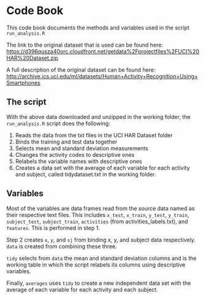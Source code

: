 # Code Book
This code book documents the methods and variables used in the script `run_analysis.R`

The link to the original dataset that is used can be found here:
https://d396qusza40orc.cloudfront.net/getdata%2Fprojectfiles%2FUCI%20HAR%20Dataset.zip

A full description of the original dataset can be found here:
http://archive.ics.uci.edu/ml/datasets/Human+Activity+Recognition+Using+Smartphones

## The script
With the above data downloaded and unzipped in the working folder, the `run_analysis.R` script does the following:
1. Reads the data from the txt files in the UCI HAR Dataset folder
2. Binds the training and test data together
3. Selects mean and standard deviation measurements
4. Changes the activity codes to descriptive ones
5. Relabels the variable names with descriptive ones
6. Creates a data set with the average of each variable for each activity and subject, called tidydataset.txt in the working folder.

## Variables
Most of the variables are data frames read from the source data named as their respective text files. This includes `x_test`, `x_train`, `y_test`, `y_train`, `subject_test`, `subject_train`, `activities` (from activities_labels.txt), and `features`. This is performed in step 1.

Step 2 creates `x`, `y`, and `sj` from binding x, y, and subject data respectively. `data` is created from combining these three.

`tidy` selects from `data` the mean and standard deviation columns and is the working table in which the script relabels its columns using descriptive variables.

Finally, `averages` uses `tidy` to create a new independent data set with the average of each variable for each activity and each subject.





